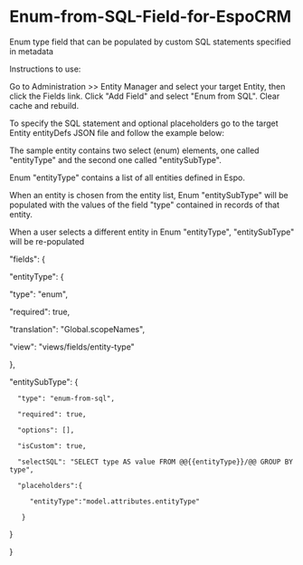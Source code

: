 # Enum-from-SQL-Field-for-EspoCRM
Enum type field that can be populated by custom SQL statements specified in metadata 

Instructions to use:

Go to Administration >> Entity Manager and select your target Entity, then click the Fields link.
Click "Add Field" and select "Enum from SQL".
Clear cache and rebuild.

To specify the SQL statement and optional placeholders go to the target Entity entityDefs JSON file and follow the example below: 

The sample entity contains two select (enum) elements, one called "entityType" and the second one called "entitySubType". 

Enum "entityType" contains a list of all entities defined in Espo.

When an entity is chosen from the entity list, Enum "entitySubType" will be populated with the values of the field "type" contained 
in records of that entity.

When a user selects a different entity in Enum "entityType", "entitySubType" will be re-populated


"fields": {

"entityType": {

   "type": "enum",
	 
   "required": true,
	 
   "translation": "Global.scopeNames",
	 
   "view": "views/fields/entity-type"
	 
   },
   
   "entitySubType": {
	 
      "type": "enum-from-sql",
			
      "required": true,
			
      "options": [],
			
      "isCustom": true,
			
      "selectSQL": "SELECT type AS value FROM @@{{entityType}}/@@ GROUP BY type",
			
      "placeholders":{
			
         "entityType":"model.attributes.entityType"
				 
       }
			 
   }  
	 
}   
